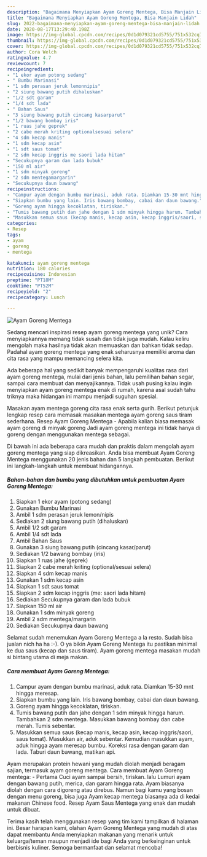```yaml
---
description: "Bagaimana Menyiapkan Ayam Goreng Mentega, Bisa Manjain Lidah"
title: "Bagaimana Menyiapkan Ayam Goreng Mentega, Bisa Manjain Lidah"
slug: 2022-bagaimana-menyiapkan-ayam-goreng-mentega-bisa-manjain-lidah
date: 2020-08-17T13:29:40.198Z
image: https://img-global.cpcdn.com/recipes/0d1d079321cd5755/751x532cq70/ayam-goreng-mentega-foto-resep-utama.jpg
thumbnail: https://img-global.cpcdn.com/recipes/0d1d079321cd5755/751x532cq70/ayam-goreng-mentega-foto-resep-utama.jpg
cover: https://img-global.cpcdn.com/recipes/0d1d079321cd5755/751x532cq70/ayam-goreng-mentega-foto-resep-utama.jpg
author: Cora Welch
ratingvalue: 4.7
reviewcount: 7
recipeingredient:
- "1 ekor ayam potong sedang"
- " Bumbu Marinasi"
- "1 sdm perasan jeruk lemonnipis"
- "2 siung bawang putih dihaluskan"
- "1/2 sdt garam"
- "1/4 sdt lada"
- " Bahan Saus"
- "3 siung bawang putih cincang kasarparut"
- "1/2 bawang bombay iris"
- "1 ruas jahe geprek"
- "2 cabe merah kriting optionalsesuai selera"
- "4 sdm kecap manis"
- "1 sdm kecap asin"
- "1 sdt saus tomat"
- "2 sdm kecap inggris me saori lada hitam"
- "Secukupnya garam dan lada bubuk"
- "150 ml air"
- "1 sdm minyak goreng"
- "2 sdm mentegamargarin"
- "Secukupnya daun bawang"
recipeinstructions:
- "Campur ayam dengan bumbu marinasi, aduk rata. Diamkan 15-30 mnt hingga meresap."
- "Siapkan bumbu yang lain. Iris bawang bombay, cabai dan daun bawang."
- "Goreng ayam hingga kecoklatan, tiriskan."
- "Tumis bawang putih dan jahe dengan 1 sdm minyak hingga harum. Tambahkan 2 sdm mentega. Masukkan bawang bombay dan cabe merah. Tumis sebentar."
- "Masukkan semua saus (kecap manis, kecap asin, kecap inggris/saori, saus tomat). Masukkan air, aduk sebentar. Kemudian masukkan ayam, aduk hingga ayam meresap bumbu. Koreksi rasa dengan garam dan lada. Taburi daun bawang, matikan api."
categories:
- Resep
tags:
- ayam
- goreng
- mentega

katakunci: ayam goreng mentega 
nutrition: 180 calories
recipecuisine: Indonesian
preptime: "PT18M"
cooktime: "PT52M"
recipeyield: "2"
recipecategory: Lunch

---
```



![Ayam Goreng Mentega](https://img-global.cpcdn.com/recipes/0d1d079321cd5755/751x532cq70/ayam-goreng-mentega-foto-resep-utama.jpg)

Sedang mencari inspirasi resep ayam goreng mentega yang unik? Cara menyiapkannya memang tidak susah dan tidak juga mudah. Kalau keliru mengolah maka hasilnya tidak akan memuaskan dan bahkan tidak sedap. Padahal ayam goreng mentega yang enak seharusnya memiliki aroma dan cita rasa yang mampu memancing selera kita.

Ada beberapa hal yang sedikit banyak mempengaruhi kualitas rasa dari ayam goreng mentega, mulai dari jenis bahan, lalu pemilihan bahan segar, sampai cara membuat dan menyajikannya. Tidak usah pusing kalau ingin menyiapkan ayam goreng mentega enak di rumah, karena asal sudah tahu triknya maka hidangan ini mampu menjadi suguhan spesial.

Masakan ayam mentega goreng cita rasa enak serta gurih. Berikut petunjuk lengkap resep cara memasak masakan mentega ayam goreng saus tiram sederhana. Resep Ayam Goreng Mentega - Apabila kalian biasa memasak ayam goreng di minyak goreng Jadi ayam goreng mentega ini tidak hanya di goreng dengan menggunakan mentega sebagai.


Di bawah ini ada beberapa cara mudah dan praktis dalam mengolah ayam goreng mentega yang siap dikreasikan. Anda bisa membuat Ayam Goreng Mentega menggunakan 20 jenis bahan dan 5 langkah pembuatan. Berikut ini langkah-langkah untuk membuat hidangannya.

<!--inarticleads1-->

##### Bahan-bahan dan bumbu yang dibutuhkan untuk pembuatan Ayam Goreng Mentega:

1. Siapkan 1 ekor ayam (potong sedang)
1. Gunakan  Bumbu Marinasi
1. Ambil 1 sdm perasan jeruk lemon/nipis
1. Sediakan 2 siung bawang putih (dihaluskan)
1. Ambil 1/2 sdt garam
1. Ambil 1/4 sdt lada
1. Ambil  Bahan Saus
1. Gunakan 3 siung bawang putih (cincang kasar/parut)
1. Sediakan 1/2 bawang bombay (iris)
1. Siapkan 1 ruas jahe (geprek)
1. Siapkan 2 cabe merah kriting (optional/sesuai selera)
1. Siapkan 4 sdm kecap manis
1. Gunakan 1 sdm kecap asin
1. Siapkan 1 sdt saus tomat
1. Siapkan 2 sdm kecap inggris (me: saori lada hitam)
1. Sediakan Secukupnya garam dan lada bubuk
1. Siapkan 150 ml air
1. Gunakan 1 sdm minyak goreng
1. Ambil 2 sdm mentega/margarin
1. Sediakan Secukupnya daun bawang


Selamat sudah menemukan Ayam Goreng Mentega a la resto. Sudah bisa jualan nich ha ha :-). O ya bikin Ayam Goreng Mentega itu pastikan minimal ke dua saus (kecap dan saus tiram). Ayam goreng mentega masakan mudah si bintang utama di meja makan. 

<!--inarticleads2-->

##### Cara membuat Ayam Goreng Mentega:

1. Campur ayam dengan bumbu marinasi, aduk rata. Diamkan 15-30 mnt hingga meresap.
1. Siapkan bumbu yang lain. Iris bawang bombay, cabai dan daun bawang.
1. Goreng ayam hingga kecoklatan, tiriskan.
1. Tumis bawang putih dan jahe dengan 1 sdm minyak hingga harum. Tambahkan 2 sdm mentega. Masukkan bawang bombay dan cabe merah. Tumis sebentar.
1. Masukkan semua saus (kecap manis, kecap asin, kecap inggris/saori, saus tomat). Masukkan air, aduk sebentar. Kemudian masukkan ayam, aduk hingga ayam meresap bumbu. Koreksi rasa dengan garam dan lada. Taburi daun bawang, matikan api.


Ayam merupakan protein hewani yang mudah diolah menjadi beragam sajian, termasuk ayam goreng mentega. Cara membuat Ayam Goreng mentega: - Pertama Cuci ayam sampai bersih, tiriskan. lalu Lumuri ayam dengan bawang putih, merica, dan garam hingga rata. Ayam biasanya diolah dengan cara digoreng atau direbus. Namun bagi kamu yang bosan dengan menu goreng, bisa juga Ayam kecap mentega biasanya ada di kedai makanan Chinese food. Resep Ayam Saus Mentega yang enak dan mudah untuk dibuat. 

Terima kasih telah menggunakan resep yang tim kami tampilkan di halaman ini. Besar harapan kami, olahan Ayam Goreng Mentega yang mudah di atas dapat membantu Anda menyiapkan makanan yang menarik untuk keluarga/teman maupun menjadi ide bagi Anda yang berkeinginan untuk berbisnis kuliner. Semoga bermanfaat dan selamat mencoba!
